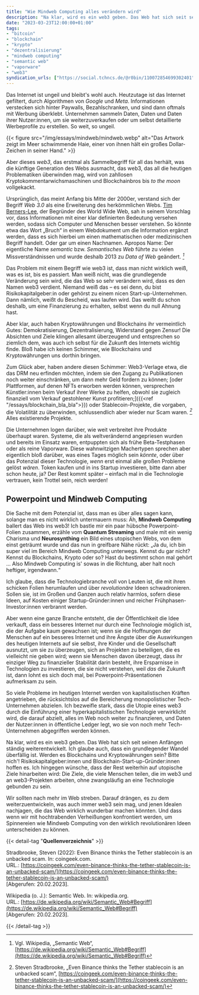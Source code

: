 ```yaml
---
title: "Wie Mindweb Computing alles verändern wird"
description: "Na klar, wird es ein web3 geben. Das Web hat sich seit seinen Anfängen ständig weiterentwickelt. Ich glaube auch, dass ein grundlegender Wandel überfällig ist. Werden es Blockchains und Kryptowährungen sein? Bitte nich'!"
date: "2023-03-23T12:00:00+01:00"
tags:
- "bitcoin"
- "blockchain"
- "krypto"
- "dezentralisierung"
- "mindweb computing"
- "semantic web"
- "vaporware"
- "web3"
syndication_urls: ["https://social.tchncs.de/@r0bin/110072854699302401", "https://twitter.com/r0bingnus/status/1638897112199905280"]
---
```

Das Internet ist ungeil und bleibt's wohl auch. Heutzutage ist das Internet gefiltert, durch Algorithmen von _Google_ und _Meta_. Informationen verstecken sich hinter Paywalls, Bezahlschranken, und sind dann oftmals mit Werbung überklebt. Unternehmen sammeln Daten, Daten und Daten ihrer Nutzer:innen, um sie weiterzuverkaufen oder um selbst detaillierte Werbeprofile zu erstellen. So weit, so ungeil.

{{< figure src="/img/essays/mindweb/mindweb.webp" alt="Das Artwork zeigt im Meer schwimmende Haie, einer von ihnen hält ein großes Dollar-Zeichen in seiner Hand." >}}

Aber dieses _web3_, das erstmal als Sammelbegriff für all das herhält, was die künftige Generation des Webs ausmacht, das web3, das all die heutigen Problematiken überwinden mag, wird von zahllosen Kryptokommentarwichsmaschinen und Blockchainbros bis *to the moon* vollgekackt.

Ursprünglich, das meint Anfang bis Mitte der 2000er, verstand sich der Begriff _Web 3.0_ als eine Erweiterung des herkömmlichen Webs. [Tim Berners-Lee](https://de.wikipedia.org/wiki/Tim_Berners-Lee), der Begründer des World Wide Web, sah in seinem Vorschlag vor, dass Informationen mit einer klar definierten Bedeutung versehen werden, sodass sich Computer und Menschen besser verstehen. So könnte etwa das Wort „Bruch“ in einem Webdokument um die Information ergänzt werden, dass es sich hierbei um einen mathematischen oder medizinischen Begriff handelt. Oder gar um einen Nachnamen. Apropos Name: Der eigentliche Name _semantic_ bzw. _Semantisches Web_ führte zu vielen Missverständnissen und wurde deshalb 2013 zu _Data of Web_ geändert. <cite>[^1]</cite>

[^1]: Vgl. Wikipedia, „Semantic Web“, [https://de.wikipedia.org/wiki/Semantic_Web#Begriff](https://de.wikipedia.org/wiki/Semantic_Web#Begriff)

Das Problem mit einem Begriff wie web3 ist, dass man nicht wirklich weiß, was es ist, bis es passiert. Man weiß nicht, was die grundlegende Veränderung sein wird, die das Web so sehr verändern wird, dass es den Namen web3 verdient. Niemand weiß das – es sei denn, du bist Risikokapitalgeber:in oder gehörst zu einem nicen Start-up-Unternehmen. Dann nämlich, weißt du Bescheid, was laufen wird. Das weißt du schon deshalb, um eine Finanzierung zu erhalten, selbst wenn du null Ahnung hast.

Aber klar, auch haben Kryptowährungen und Blockchains ihr vermeintlich Gutes: Demokratisierung, Dezentralisierung, Widerstand gegen Zensur! Die Absichten und Ziele klingen allesamt überzeugend und entsprechen so ziemlich dem, was auch ich selbst für die Zukunft des Internets wichtig finde. Bloß habe ich keinen Schimmer, wie Blockchains und Kryptowährungen uns dorthin bringen.

Zum Glück aber, haben andere diesen Schimmer: Web3-Verlage etwa, die das DRM neu erfinden möchten, indem sie den Zugang zu Publikationen noch weiter einschränken, um dann mehr Geld fordern zu können; [oder Plattformen, auf denen NFTs erworben werden können, versprechen Künstler:innen beim Verkauf ihrer Werke zu helfen, obwohl sie zugleich finanziell vom Verkauf gestohlener Kunst profitieren;]({{<ref "/essays/blockchain_bla_bla">}}) oder Stablecoin-Projekte, die vorgaben, die Volatilität zu überwinden, schlussendlich aber wieder nur Scam waren. <cite>[^2]</cite> Alles existierende Projekte.

[^2]: Steven Stradbrooke, „Even Binance thinks the Tether stablecoin is an unbacked scam“, [https://coingeek.com/even-binance-thinks-the-tether-stablecoin-is-an-unbacked-scam/](https://coingeek.com/even-binance-thinks-the-tether-stablecoin-is-an-unbacked-scam/)

Die Unternehmen logen darüber, wie weit verbreitet ihre Produkte überhaupt waren. Systeme, die als weltverändernd angepriesen wurden und bereits im Einsatz waren, entpuppten sich als frühe Beta-Testphasen oder als reine Vaporware. Diese wahnwitzigen Machertypen sprechen aber eigentlich bloß darüber, was eines Tages möglich sein *könnte*, oder über das Potenzial dieser Technologie, *wenn* erst einmal alle großen Probleme gelöst *wären*. Token kaufen und in ins Startup investieren, bitte dann aber schon heute, ja? Der Rest kommt später – einfach mal in die Technologie vertrauen, kein Trottel sein, reich werden!

## Powerpoint und Mindweb Computing

Die Sache mit dem Potenzial ist, dass man es über alles sagen kann, solange man es nicht wirklich untermauern muss: Äh, **Mindweb Computing** ballert das Web ins web3! Ich bastle mir ein paar hübsche Powerpoint-Folien zusammen, erzähle vom **Quantum Streaming** und male mit ein wenig Charisma und **Neurosynthing** ein Bild eines utopischen Webs, von dem einst geträumt wurde und das nun in greifbare Nähe rückt: „Ja du, ich bin super viel im Bereich Mindweb Computing unterwegs. Kennst du gar nicht? Kennst du Blockchains, Krypto oder so? Hast du bestimmt schon mal gehört ... Also Mindweb Computing is' sowas in die Richtung, aber halt noch heftiger, irgendwann.“

Ich glaube, dass die Technologiebranche voll von Leuten ist, die mit ihren schicken Folien herumlaufen und über *revolutionäre* Ideen schwadronieren. Sollen sie, ist im Großen und Ganzen auch relativ harmlos, sofern diese Ideen, auf Kosten einiger Startup-Gründer:innen und reicher Frühphasen-Investor:innen verbrannt werden.

Aber wenn eine ganze Branche entsteht, die der Öffentlichkeit die Idee verkauft, dass ein besseres Internet nur durch eine Technologie möglich ist, die der Aufgabe kaum gewachsen ist; wenn sie die Hoffnungen der Menschen auf ein besseres Internet und ihre Ängste über die Auswirkungen des heutigen Internets auf sie selbst, ihre Kinder und die Gesellschaft ausnutzt, um sie zu überzeugen, sich an Projekten zu beteiligen, die es vielleicht nie geben wird; wenn sie Menschen davon überzeugt, dass ihr einziger Weg zu finanzieller Stabilität darin besteht, ihre Ersparnisse in Technologien zu investieren, die sie nicht verstehen, weil *das* die Zukunft ist, dann lohnt es sich doch mal, bei Powerpoint-Präsentationen aufmerksam zu sein.

So viele Probleme im heutigen Internet werden von kapitalistischen Kräften angetrieben, die rücksichtslos auf die Bereicherung monopolistischer Tech-Unternehmen abzielen. Ich bezweifle stark, dass die Utopie eines web3 durch die Einführung einer hyperkapitalistischen Technologie verwirklicht wird, die darauf abzielt, alles im Web noch weiter zu finanzieren, und Daten der Nutzer:innen in öffentliche Ledger legt, wo sie von noch mehr Tech-Unternehmen abgegriffen werden können.

Na klar, wird es ein web3 geben. Das Web hat sich seit seinen Anfängen ständig weiterentwickelt. Ich glaube auch, dass ein grundlegender Wandel überfällig ist. Werden es Blockchains und Kryptowährungen sein? Bitte nich'! Risikokapitalgeber:innen und Blockchain-Start-up-Gründer:innen hoffen es. Ich hingegen wünsche, dass der Rest weiterhin auf utopische Ziele hinarbeiten wird: Die Ziele, die viele Menschen teilen, die im web3 und an web3-Projekten arbeiten, ohne zwangsläufig an eine Technologie gebunden zu sein.

Wir sollten nach mehr im Web streben. Darauf drängen, es zu dem weiterzuentwickeln, was auch immer web3 sein mag, und jenen Idealen nachjagen, die das Web wirklich wunderbar machen könnten. Und dass wenn wir mit hochtrabenden Verheißungen konfrontiert werden, um Spinnereien wie Mindweb Computing von den wirklich revolutionären Ideen unterscheiden zu können.

{{< detail-tag "**Quellenverzeichnis**" >}}

Stradbrooke, Steven (2022): Even Binance thinks the Tether stablecoin is an unbacked scam. In: coingeek.com.  
URL.: [https://coingeek.com/even-binance-thinks-the-tether-stablecoin-is-an-unbacked-scam/](https://coingeek.com/even-binance-thinks-the-tether-stablecoin-is-an-unbacked-scam/)  
[Abgerufen: 20.02.2023\].

Wikipedia (o. J.): Semantic Web. In: wikipedia.org.  
URL.: [https://de.wikipedia.org/wiki/Semantic_Web#Begriff](https://de.wikipedia.org/wiki/Semantic_Web#Begriff)  
[Abgerufen: 20.02.2023\].

{{< /detail-tag >}}